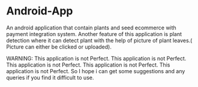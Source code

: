 # Android-App
An android application that contain plants and seed ecommerce with payment integration system.
Another feature of this application is plant detection where it can detect plant with the help of picture of plant leaves.( Picture can either be clicked or uploaded).

WARNING: This application is not Perfect.
         This application is not Perfect.
         This application is not Perfect.
         This application is not Perfect.
         This application is not Perfect.
So I hope i can get some suggestions and any queries if you find it difficult to use.
